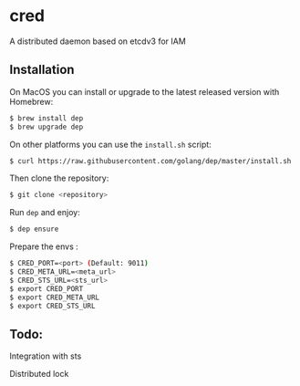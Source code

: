 # cred

A distributed daemon based on etcdv3 for IAM

## Installation

On MacOS you can install or upgrade to the latest released version with Homebrew:
```sh
$ brew install dep
$ brew upgrade dep
```

On other platforms you can use the `install.sh` script:

```sh
$ curl https://raw.githubusercontent.com/golang/dep/master/install.sh | sh
```

Then clone the repository:
```sh
$ git clone <repository>
```

Run `dep` and enjoy:
```sh
$ dep ensure
```

Prepare the envs :
```sh
$ CRED_PORT=<port> (Default: 9011)
$ CRED_META_URL=<meta_url>
$ CRED_STS_URL=<sts_url>
$ export CRED_PORT
$ export CRED_META_URL
$ export CRED_STS_URL
```

## Todo:

Integration with sts

Distributed lock